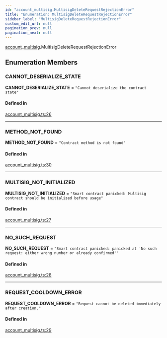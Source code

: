 ```yaml
---
id: "account_multisig.MultisigDeleteRequestRejectionError"
title: "Enumeration: MultisigDeleteRequestRejectionError"
sidebar_label: "MultisigDeleteRequestRejectionError"
custom_edit_url: null
pagination_prev: null
pagination_next: null
---
```


[account_multisig](../modules/account_multisig.md).MultisigDeleteRequestRejectionError

## Enumeration Members

### CANNOT\_DESERIALIZE\_STATE

 **CANNOT\_DESERIALIZE\_STATE** = ``"Cannot deserialize the contract state"``

#### Defined in

[account_multisig.ts:26](https://github.com/near/near-api-js/blob/a0c9a104/packages/near-api-js/src/account_multisig.ts#L26)

___

### METHOD\_NOT\_FOUND

 **METHOD\_NOT\_FOUND** = ``"Contract method is not found"``

#### Defined in

[account_multisig.ts:30](https://github.com/near/near-api-js/blob/a0c9a104/packages/near-api-js/src/account_multisig.ts#L30)

___

### MULTISIG\_NOT\_INITIALIZED

 **MULTISIG\_NOT\_INITIALIZED** = ``"Smart contract panicked: Multisig contract should be initialized before usage"``

#### Defined in

[account_multisig.ts:27](https://github.com/near/near-api-js/blob/a0c9a104/packages/near-api-js/src/account_multisig.ts#L27)

___

### NO\_SUCH\_REQUEST

 **NO\_SUCH\_REQUEST** = ``"Smart contract panicked: panicked at 'No such request: either wrong number or already confirmed'"``

#### Defined in

[account_multisig.ts:28](https://github.com/near/near-api-js/blob/a0c9a104/packages/near-api-js/src/account_multisig.ts#L28)

___

### REQUEST\_COOLDOWN\_ERROR

 **REQUEST\_COOLDOWN\_ERROR** = ``"Request cannot be deleted immediately after creation."``

#### Defined in

[account_multisig.ts:29](https://github.com/near/near-api-js/blob/a0c9a104/packages/near-api-js/src/account_multisig.ts#L29)
